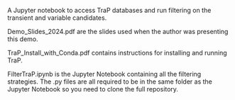 A Jupyter notebook to access TraP databases and run filtering on the transient and variable candidates.

Demo_Slides_2024.pdf are the slides used when the author was presenting this demo.

TraP_Install_with_Conda.pdf contains instructions for installing and running TraP.

FilterTraP.ipynb is the Jupyter Notebook containing all the filtering strategies.
The .py files are all required to be in the same folder as the Jupyter Notebook so you need to clone the full repository.

